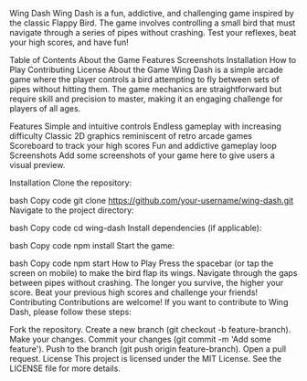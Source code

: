 Wing Dash
Wing Dash is a fun, addictive, and challenging game inspired by the classic Flappy Bird. The game involves controlling a small bird that must navigate through a series of pipes without crashing. Test your reflexes, beat your high scores, and have fun!

Table of Contents
About the Game
Features
Screenshots
Installation
How to Play
Contributing
License
About the Game
Wing Dash is a simple arcade game where the player controls a bird attempting to fly between sets of pipes without hitting them. The game mechanics are straightforward but require skill and precision to master, making it an engaging challenge for players of all ages.

Features
Simple and intuitive controls
Endless gameplay with increasing difficulty
Classic 2D graphics reminiscent of retro arcade games
Scoreboard to track your high scores
Fun and addictive gameplay loop
Screenshots
Add some screenshots of your game here to give users a visual preview.

Installation
Clone the repository:

bash
Copy code
git clone https://github.com/your-username/wing-dash.git
Navigate to the project directory:

bash
Copy code
cd wing-dash
Install dependencies (if applicable):

bash
Copy code
npm install
Start the game:

bash
Copy code
npm start
How to Play
Press the spacebar (or tap the screen on mobile) to make the bird flap its wings.
Navigate through the gaps between pipes without crashing.
The longer you survive, the higher your score.
Beat your previous high scores and challenge your friends!
Contributing
Contributions are welcome! If you want to contribute to Wing Dash, please follow these steps:

Fork the repository.
Create a new branch (git checkout -b feature-branch).
Make your changes.
Commit your changes (git commit -m 'Add some feature').
Push to the branch (git push origin feature-branch).
Open a pull request.
License
This project is licensed under the MIT License. See the LICENSE file for more details.


